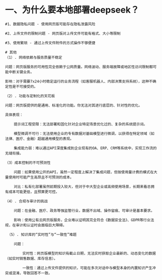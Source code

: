 <h1>一、为什么要本地部署deepseek？</h1>

    #1、数据隐私问题 - 使用网页版可能存在隐私泄露风险

    #2、上传文件的限制问题 - 网页版对上传文件可能有格式、大小等限制

    #3、使用繁琐 - 通过上传文件附件的方式操作不够便捷

    # 其他
    （1）. 网络依赖与服务质量不稳定

    问题：网页版服务的可用性完全依赖于公网质量。网络波动、服务端故障或地区性访问限制都可能中断关键业务。

    影响：对于需要7x24小时稳定运行的业务流程（如客服机器人、内部决策支持系统），这种不确定性是不可接受的。

    （2）. 功能与定制化的天花板

    问题：网页版提供的是通用、标准化的功能。你无法对其进行底层的、针对性的优化。

    具体表现：

        提示词工程受限：无法部署和固化针对企业特定场景优化过的、复杂的系统提示词。

        模型微调不可行：无法使用企业的专有数据对基础模型进行微调，以获得在特定领域（如法律、医疗、金融）超越通用模型的表现。

        集成能力弱：难以通过API深度集成到企业现有的OA、ERP、CRM等系统中，实现工作流的无缝衔接。

    （3）成本控制的不可预测性

        问题：如果使用公开的API，虽然一定程度上解决了集成问题，但按使用量计费的模式在大量使用时可能产生高昂且不可预测的成本。

        对比：私有化部署虽然前期投入较大，但对于中大型企业或高频使用场景，长期来看总拥有成本可能更低，且预算更可控。

    （4）. 合规与审计的挑战

        问题：在金融、医疗、政务等强监管行业，数据不出域、操作留痕、可审计是基本要求。

        影响：使用公有云网页版服务，企业难以证明其完全符合《数据安全法》、GDPR等行业法规，在审计和认证时会面临巨大障碍。

     （5）. 知识库的“实时性”与“一致性”难题

        问题：

            实时性：网页版模型的知识有截止日期，无法实时获取企业最新的、动态变化的数据（如实时销售数据、库存信息）。

            一致性：通过上传文件提供的知识，可能在多次对话中与模型本身的内置知识产生冲突或混淆，导致回答不一致。
